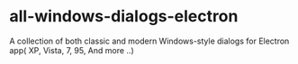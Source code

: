 # all-windows-dialogs-electron
A collection of both classic and modern Windows-style dialogs for Electron app( XP, Vista, 7, 95, And more ..)

